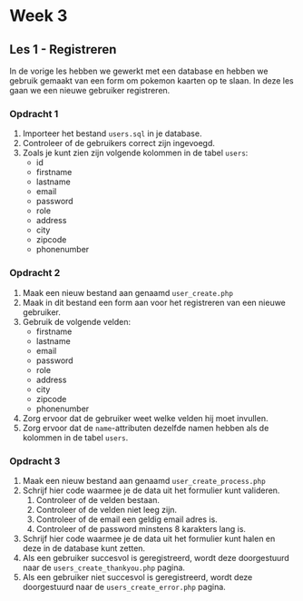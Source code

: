 # Week 3

## Les 1 - Registreren

In de vorige les hebben we gewerkt met een database en hebben we gebruik gemaakt van een form om pokemon kaarten op te slaan. In deze les gaan we een nieuwe gebruiker registreren.

### Opdracht 1

1. Importeer het bestand `users.sql` in je database.
2. Controleer of de gebruikers correct zijn ingevoegd.
3. Zoals je kunt zien zijn volgende kolommen in de tabel `users`:
    - id
    - firstname
    - lastname
    - email
    - password
    - role
    - address
    - city
    - zipcode
    - phonenumber

### Opdracht 2

1. Maak een nieuw bestand aan genaamd `user_create.php`
2. Maak in dit bestand een form aan voor het registreren van een nieuwe gebruiker.
3. Gebruik de volgende velden:
    - firstname
    - lastname
    - email
    - password
    - role
    - address
    - city
    - zipcode
    - phonenumber
4. Zorg ervoor dat de gebruiker weet welke velden hij moet invullen.
5. Zorg ervoor dat de `name`-attributen dezelfde namen hebben als de kolommen in de tabel `users`.

### Opdracht 3

1. Maak een nieuw bestand aan genaamd `user_create_process.php`
2. Schrijf hier code waarmee je de data uit het formulier kunt valideren.
   1. Controleer of de velden bestaan.
   2. Controleer of de velden niet leeg zijn.
   3. Controleer of de email een geldig email adres is.
   4. Controleer of de password minstens 8 karakters lang is.
3. Schrijf hier code waarmee je de data uit het formulier kunt halen en deze in de database kunt zetten.
4. Als een gebruiker succesvol is geregistreerd, wordt deze doorgestuurd naar de `users_create_thankyou.php` pagina.
5. Als een gebruiker niet succesvol is geregistreerd, wordt deze doorgestuurd naar de `users_create_error.php` pagina.

